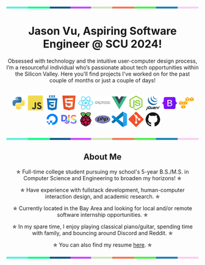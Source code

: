 <img src="./banner_strip.png" width="100%" height="5px">
<div id="header" align="center"> 
  <div id="name" align="center">
    <h1>Jason Vu, Aspiring Software Engineer @ SCU 2024!</h1>
  </div>
  <div id="initial-comment" align="center">
    <p>Obsessed with technology and the intuitive user-computer design process, I’m a resourceful individual who’s passionate about tech opportunities within the Silicon Valley. Here you'll find projects I've worked on for the past couple of months or just a couple of days!</p>
  </div>
  <br>
  <div id="languages" align="center">
    <img src="https://github.com/devicons/devicon/blob/master/icons/python/python-original.svg" title="Python" alt="Python" width="40" height="40"/>
    <img src="https://github.com/devicons/devicon/blob/master/icons/javascript/javascript-original.svg" title="JavaScript" alt="JavaScript" width="40" height="40"/>
    <img src="https://github.com/devicons/devicon/blob/master/icons/css3/css3-plain-wordmark.svg"  title="CSS3" alt="CSS" width="40" height="40"/>
    <img src="https://github.com/devicons/devicon/blob/master/icons/html5/html5-original.svg" title="HTML5" alt="HTML" width="40" height="40"/>
    <img src="https://github.com/devicons/devicon/blob/master/icons/react/react-original.svg" title="React" alt="React" width="40" height="40"/>
    <img src="https://github.com/devicons/devicon/blob/master/icons/express/express-original-wordmark.svg" title="Express" alt="Express" width="40" height="40"/>
<img src="https://github.com/devicons/devicon/blob/master/icons/vuejs/vuejs-original.svg" title="Vue" alt="Vue" width="40" height="40"/>
    <img src="https://github.com/devicons/devicon/blob/master/icons/nodejs/nodejs-original.svg" title="NodeJS" alt="NodeJS" width="40" height="40"/>
    <img src="https://github.com/devicons/devicon/blob/master/icons/jquery/jquery-original-wordmark.svg" title="jQuery" alt="jQuery" width="40" height="40"/>
    <img src="https://github.com/devicons/devicon/blob/master/icons/bootstrap/bootstrap-original.svg" title="Bootstrap" alt="Bootstrap" width="40" height="40"/>
    <img src="https://github.com/devicons/devicon/blob/master/icons/amazonwebservices/amazonwebservices-original.svg" title="Amazon Web Services"  alt="Amazon Web Services" width="40" height="40"/>
    <img src="https://github.com/devicons/devicon/blob/master/icons/digitalocean/digitalocean-original.svg" title="DigitalOcean" alt="DigitalOcean" width="40" height="40"/>
<img src="https://github.com/devicons/devicon/blob/master/icons/discordjs/discordjs-original.svg" title="Discord JS" alt="Discord JS" width="40" height="40"/>
<img src="https://github.com/devicons/devicon/blob/master/icons/raspberrypi/raspberrypi-original.svg" title="Raspberry Pi" alt="Raspberry Pi" width="40" height="40"/>
    
<img src="https://github.com/devicons/devicon/blob/master/icons/php/php-original.svg" title="PHP" alt="PHP" width="40" height="40"/> 
<img src="https://github.com/devicons/devicon/blob/master/icons/vscode/vscode-original.svg" title="VSCode" alt="VSCode" width="40" height="40"/>
<img src="https://github.com/devicons/devicon/blob/master/icons/git/git-original.svg" title="Git" alt="Git" width="40" height="40"/>
<img src="https://github.com/devicons/devicon/blob/master/icons/github/github-original.svg" title="Github" alt="Github" width="40" height="40"/>
   </div>
</div>
<br>
<img src="./banner_strip.png" width="100%" height="5px">
<div id="about" align="center">
  <h2>About Me</h2>
  <div id="list">
     <p>✯ Full-time college student pursuing my school's 5-year B.S./M.S. in Computer Science and Engineering to broaden my horizons! ✯
     <p>✯ Have experience with fullstack development, human-computer interaction design, and academic research. ✯</p>
     <p>✯ Currently located in the Bay Area and looking for local and/or remote software internship opportunities. ✯</p>
     <p>✯ In my spare time, I enjoy playing classical piano/guitar, spending time with family, and bouncing around Discord and Reddit. ✯</p>
     <p>✯ You can also find my resume
      <a href="https://javab3ans.github.io/portfolio/jason-vu-resume.pdf">here</a>. ✯
     </p>
  </div>
<img src="./banner_strip.png" width="100%" height="5px">
